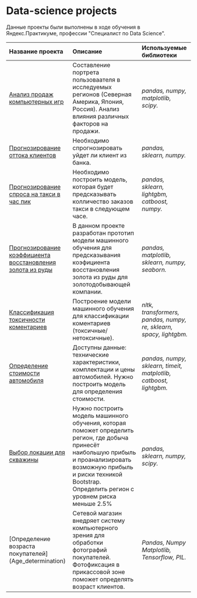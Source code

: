 # Data-science projects
Данные проекты были выполнены в ходе обучения в Яндекс.Практикуме, профессии "Специалист по Data Science".

| Название проекта | Описание | Используемые библиотеки | 
| :---------------------- | :---------------------- | :---------------------- |
| [Анализ продаж компьютерных игр](Analysis-of-computer-game-sales) | Составление портрета пользоваателя в исследуемых регионов (Северная Америка, Япония, Россия). Анализ влияния различных факторов на продажи.| *pandas, numpy, matplotlib, scipy.* |
| [Прогнозирование оттока клиентов](Costumers_outflow) | Необходимо спрогнозировать уйдет ли клиент из банка.| *pandas, sklearn, numpy.* |
| [Прогнозирование спроса на такси в час пик](Forecasting_taxi_demand_during_rush_hour) | Необходимо построить модель, которая будет предсказывать колличество заказов такси в следующем часе.| *pandas, sklearn, lightgbm, catboost, numpy.* |
| [Прогнозирование коэффициента восстановления золота из руды](Gold_mining_company) | В данном проекте разработан прототип модели машинного обучения для предсказывания коэфициента восстановления золота из руды для золотодобывающей компании.| *pandas, matplotlib, sklearn, numpy, seaborn.* | 
| [Классификация токсичности коментариев](Toxic_comments) | Построение модели машинного обучения для классификации коментариев (токсичные/нетоксичные).| *nltk, transformers, pandas, numpy, re, sklearn, spacy, lightgbm.* |
| [Определение стоимости автомобиля](Car_price) |  Доступны данные: технические характеристики, комплектации и цены автомобилей. Нужно построить модель для определения стоимости.| *pandas, numpy, sklearn, timeit, matplotlib, catboost, lightgbm.* |
| [Выбор локации для скважины](Location_borehole) | Нужно построить модель машинного обучения, которая поможет определить регион, где добыча принесёт наибольшую прибыль и проанализировать возможную прибыль и риски техникой Bootstrap. Определить регион с уровнем риска меньше 2.5%| *pandas, sklearn, numpy, scipy.* |
| [Определение возраста покупателей] (Age_determination) | Сетевой магазин внедряет систему компьютерного зрения для обработки фотографий покупателей. Фотофиксация в прикассовой зоне поможет определять возраст клиентов. | *Pandas, Numpy Matplotlib, Tensorflow, PIL.* |

